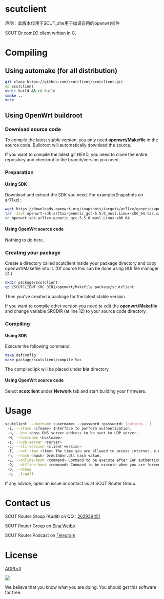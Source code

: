 scutclient
=================
声明：此版本仅用于SCUT_zhe用于编译自用的openwrt插件

SCUT Dr.com(X) client written in C.

# Compiling
## Using automake (for all distribution)
```bash
git clone https://github.com/scutclient/scutclient.git
cd scutclient
mkdir build && cd build
cmake ..
make
```

## Using OpenWrt buildroot
### Download source code
To compile the latest stable version, you only need **openwrt/Makefile** in the source code. Buildroot will automatically download the source.

If you want to compile the latest git HEAD, you need to clone the entire repository and checkout to the branch/version you need.

### Preparation
#### Using SDK
Download and extract the SDK you need. For example(Snapshots on ar71xx):
```bash
wget https://downloads.openwrt.org/snapshots/targets/ar71xx/generic/openwrt-sdk-ar71xx-generic_gcc-5.5.0_musl.Linux-x86_64.tar.xz
tar -Jxvf openwrt-sdk-ar71xx-generic_gcc-5.5.0_musl.Linux-x86_64.tar.xz
cd openwrt-sdk-ar71xx-generic_gcc-5.5.0_musl.Linux-x86_64
```

#### Using OpenWrt source code
Nothing to do here.

### Creating your package
Create a directory called scutclient inside your package directory and copy openwrt/Makefile into it. (Of course this can be done using GUI file manager :D )
```bash
mkdir package/scutclient
cp {SCUTCLIENT_SRC_DIR}/openwrt/Makefile package/scutclient
```
Then you've created a package for the latest stable version.

If you want to compile other version you need to edit the **openwrt/Makefile** and change variable SRCDIR (at line 12) to your source code directory. 


### Compiling
#### Using SDK

Execute the following command:

```bash
make defconfig
make package/scutclient/compile V=s
```
The compiled ipk will be placed under **bin** directory.

#### Using OpenWrt source code

Select **scutclient** under **Network** tab and start building your firmware.

# Usage
```bash
scutclient --username <username> --password <password> [options...]
 -i, --iface <ifname> Interface to perform authentication.
 -n, --dns <dns> DNS server address to be sent to UDP server.
 -H, --hostname <hostname>
 -s, --udp-server <server>
 -c, --cli-version <client version>
 -T, --net-time <time> The time you are allowed to access internet. e.g. 6:10
 -h, --hash <hash> DrAuthSvr.dll hash value.
 -E, --online-hook <command> Command to be execute after EAP authentication success.
 -Q, --offline-hook <command> Command to be execute when you are forced offline at nignt.
 -D, --debug
 -o, --logoff
```

If any advice, open an issue or contact us at SCUT Router Group.

# Contact us

SCUT Router Group (Audit) on QQ : [262939451](http://jq.qq.com/?_wv=1027&k=2EzygcA)

SCUT Router Group on [Sina Weibo](http://weibo.com/u/5148048459)

SCUT Router Podcast on [Telegram](https://t.me/joinchat/AAAAAERy9tE0gUvyTM_GrA)

# License

[AGPLv3](https://www.gnu.org/licenses/agpl-3.0.html)

![](https://www.gnu.org/graphics/agplv3-155x51.png)

We believe that you know what you are doing. You should get this software for free.
